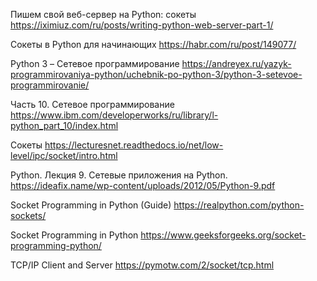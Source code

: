 Пишем свой веб-сервер на Python: сокеты
https://iximiuz.com/ru/posts/writing-python-web-server-part-1/

Сокеты в Python для начинающих
https://habr.com/ru/post/149077/

Python 3 – Сетевое программирование
https://andreyex.ru/yazyk-programmirovaniya-python/uchebnik-po-python-3/python-3-setevoe-programmirovanie/

Часть 10. Сетевое программирование
https://www.ibm.com/developerworks/ru/library/l-python_part_10/index.html

Сокеты
https://lecturesnet.readthedocs.io/net/low-level/ipc/socket/intro.html

Python.   Лекция   9. Сетевые приложения на Python.
https://ideafix.name/wp-content/uploads/2012/05/Python-9.pdf

Socket Programming in Python (Guide)
https://realpython.com/python-sockets/

Socket Programming in Python
https://www.geeksforgeeks.org/socket-programming-python/

TCP/IP Client and Server
https://pymotw.com/2/socket/tcp.html